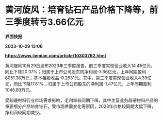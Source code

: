 # 黄河旋风：培育钻石产品价格下降等，前三季度转亏3.66亿元
**界面快报**

**2023-10-29 13:08**

**https://www.jiemian.com/article/10303762.html**

黄河旋风10月29日发布2023年三季度报告，前三季度实现营业收入14.45亿元，同比下降20.07%；归属于上市公司股东的净利润-3.66亿元，上年同期盈利8051.38万元；基本每股收益-0.2631元。其中，第三季度实现营业收入4.39亿元，同比下降17.61%；归属于上市公司股东的净利润-1.47亿元，上年同期盈利1048.89万元。

受超硬材料行业市场需求影响，毛利率较同期下降，其中主营业务超硬材料产品的重要细分产品培育钻石，受市场供需变化等原因，2023年价格较同期大幅下降，净利润较同期减少。